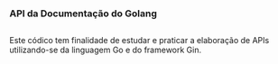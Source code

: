 ### API da Documentação do Golang
##
Este códico tem finalidade de estudar e praticar a elaboração de APIs utilizando-se da linguagem Go e do framework Gin.
